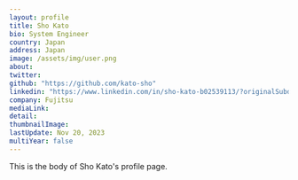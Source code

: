 ```yaml
---
layout: profile
title: Sho Kato
bio: System Engineer
country: Japan 
address: Japan 
image: /assets/img/user.png
about: 
twitter: 
github: "https://github.com/kato-sho"
linkedin: "https://www.linkedin.com/in/sho-kato-b02539113/?originalSubdomain=jp"
company: Fujitsu
mediaLink:
detail: 
thumbnailImage:
lastUpdate: Nov 20, 2023
multiYear: false
---
```


This is the body of Sho Kato's profile page.
